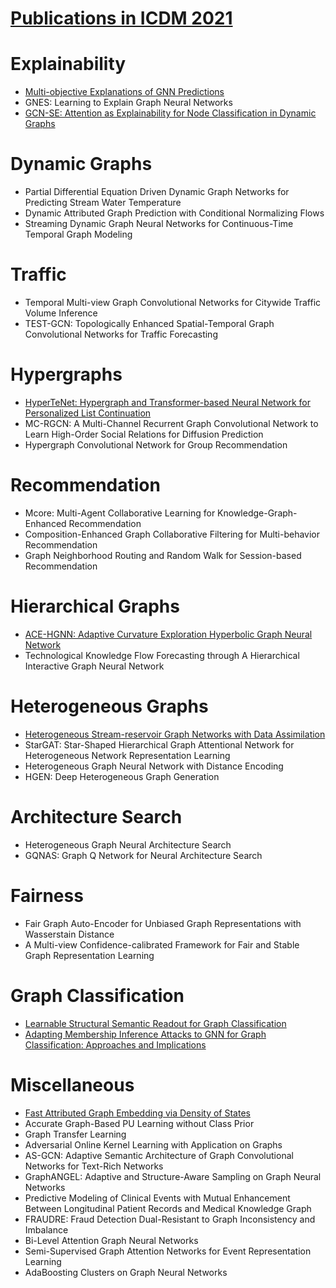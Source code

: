 # [Publications in ICDM 2021](https://icdm2021.auckland.ac.nz/accepted-papers/)



# Explainability
- [Multi-objective Explanations of GNN Predictions](https://github.com/naganandy/graph-based-deep-learning-literature/blob/master/conference-publications/folders/publications_icdm21/gnnmoexp_icdm21/README.md)
- GNES: Learning to Explain Graph Neural Networks
- [GCN-SE: Attention as Explainability for Node Classification in Dynamic Graphs](https://github.com/naganandy/graph-based-deep-learning-literature/blob/master/conference-publications/folders/publications_icdm21/gcnse_icdm21/README.md)



# Dynamic Graphs
- Partial Differential Equation Driven Dynamic Graph Networks for Predicting Stream Water Temperature
- Dynamic Attributed Graph Prediction with Conditional Normalizing Flows
- Streaming Dynamic Graph Neural Networks for Continuous-Time Temporal Graph Modeling



# Traffic
- Temporal Multi-view Graph Convolutional Networks for Citywide Traffic Volume Inference
- TEST-GCN: Topologically Enhanced Spatial-Temporal Graph Convolutional Networks for Traffic Forecasting



# Hypergraphs
- [HyperTeNet: Hypergraph and Transformer-based Neural Network for Personalized List Continuation](https://github.com/naganandy/graph-based-deep-learning-literature/blob/master/conference-publications/folders/publications_icdm21/hypertenet_icdm21/README.md)
- MC-RGCN: A Multi-Channel Recurrent Graph Convolutional Network to Learn High-Order Social Relations for Diffusion Prediction
- Hypergraph Convolutional Network for Group Recommendation



# Recommendation
- Mcore: Multi-Agent Collaborative Learning for Knowledge-Graph-Enhanced Recommendation
- Composition-Enhanced Graph Collaborative Filtering for Multi-behavior Recommendation
- Graph Neighborhood Routing and Random Walk for Session-based Recommendation



# Hierarchical Graphs
- [ACE-HGNN: Adaptive Curvature Exploration Hyperbolic Graph Neural Network](https://github.com/naganandy/graph-based-deep-learning-literature/blob/master/conference-publications/folders/publications_icdm21/acehgnn_icdm21/README.md)
- Technological Knowledge Flow Forecasting through A Hierarchical Interactive Graph Neural Network



# Heterogeneous Graphs
- [Heterogeneous Stream-reservoir Graph Networks with Data Assimilation](https://github.com/naganandy/graph-based-deep-learning-literature/blob/master/conference-publications/folders/publications_icdm21/hrgn_icdm21/README.md)
- StarGAT: Star-Shaped Hierarchical Graph Attentional Network for Heterogeneous Network Representation Learning
- Heterogeneous Graph Neural Network with Distance Encoding
- HGEN: Deep Heterogeneous Graph Generation



# Architecture Search
- Heterogeneous Graph Neural Architecture Search
- GQNAS: Graph Q Network for Neural Architecture Search



# Fairness
- Fair Graph Auto-Encoder for Unbiased Graph Representations with Wasserstain Distance
- A Multi-view Confidence-calibrated Framework for Fair and Stable Graph Representation Learning



# Graph Classification
- [Learnable Structural Semantic Readout for Graph Classification](https://github.com/naganandy/graph-based-deep-learning-literature/blob/master/conference-publications/folders/publications_icdm21/ssread_icdm21/README.md)
- [Adapting Membership Inference Attacks to GNN for Graph Classification: Approaches and Implications](https://github.com/naganandy/graph-based-deep-learning-literature/blob/master/conference-publications/folders/publications_icdm21/miagnn_icdm21/README.md)



# Miscellaneous
- [Fast Attributed Graph Embedding via Density of States](https://github.com/naganandy/graph-based-deep-learning-literature/blob/master/conference-publications/folders/publications_icdm21/adoge_icdm21/README.md)
- Accurate Graph-Based PU Learning without Class Prior
- Graph Transfer Learning
- Adversarial Online Kernel Learning with Application on Graphs
- AS-GCN: Adaptive Semantic Architecture of Graph Convolutional Networks for Text-Rich Networks
- GraphANGEL: Adaptive and Structure-Aware Sampling on Graph Neural Networks
- Predictive Modeling of Clinical Events with Mutual Enhancement Between Longitudinal Patient Records and Medical Knowledge Graph
- FRAUDRE: Fraud Detection Dual-Resistant to Graph Inconsistency and Imbalance
- Bi-Level Attention Graph Neural Networks
- Semi-Supervised Graph Attention Networks for Event Representation Learning
- AdaBoosting Clusters on Graph Neural Networks